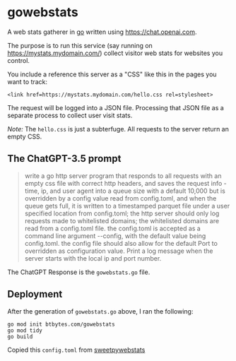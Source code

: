 # gowebstats

A web stats gatherer in [go](https://go.dev) written using <https://chat.openai.com>.

The purpose is to run this service (say running on <https://mystats.mydomain.com/>)
collect visitor web stats for websites you control.

You include a reference this server as a "CSS" like this in the pages you want
to track:

    <link href=https://mystats.mydomain.com/hello.css rel=stylesheet>

The request will be logged into a JSON file. Processing that JSON file as a
separate process to collect user visit stats.

*Note:* The `hello.css` is just a subterfuge. All requests to the server return
an empty CSS.

## The ChatGPT-3.5 prompt

> write a go http server program that responds to all requests with an empty css file with correct http headers, and saves the request info - time, ip, and user agent into a queue size with a default 10,000 but is overridden by a config value read from config.toml, and when the queue gets full, it is written to a timestamped parquet file under a user specified location from config.toml; the http server should only log requests made to whitelisted  domains; the whitelisted domains are read from a config.toml file. the config.toml is accepted as a command line argument --config, with the default value being config.toml. the config file should also allow for the default Port to overridden as configuration value. Print a log message when the server starts with the local ip and port number.

The ChatGPT Response is the `gowebstats.go` file.

## Deployment

After the generation of `gowebstats.go` above, I ran the following:

    go mod init btbytes.com/gowebstats
    go mod tidy
    go build

Copied this `config.toml` from [sweetpywebstats](https://github.com/btbytes/sweetpywebstats)
